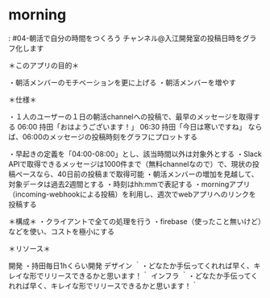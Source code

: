 # morning
: #04-朝活で自分の時間をつくろう チャンネル@入江開発室の投稿日時をグラフ化します

＊このアプリの目的＊

・朝活メンバーのモチベーションを更に上げる
・朝活メンバーを増やす

＊仕様＊

・１人のユーザーの１日の朝活channelへの投稿で、最早のメッセージを取得する
   06:00 持田「おはようございます！」
   06:30 持田「今日は寒いですね」
   ならば、06:00のメッセージの投稿時刻をグラフにプロットする

・早起きの定義を「04:00-08:00」とし、該当時間以外は対象外とする
・Slack APIで取得できるメッセージは1000件まで（無料channelなので）で、現状の投稿ペースなら、40日前の投稿まで取得可能
・朝活メンバーの増加を見越して、対象データは過去2週間とする
・時刻はhh:mmで表記する
・morningアプリ（incoming-webhookによる投稿）を利用し、週次でwebアプリへのリンクを投稿する

＊構成＊
・クライアントで全ての処理を行う
・firebase（使ったこと無いけど）などを使い、コストを極小にする

＊リソース＊

開発
・持田毎日1hくらい開発
デザイン
｀・どなたか手伝ってくれれば早く、キレイな形でリリースできるかと思います！｀
インフラ
｀・どなたか手伝ってくれれば早く、キレイな形でリリースできるかと思います！｀
